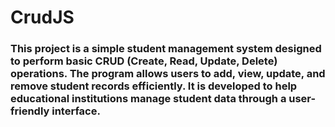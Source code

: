 # CrudJS
### This project is a simple student management system designed to perform basic CRUD (Create, Read, Update, Delete) operations. The program allows users to add, view, update, and remove student records efficiently. It is developed to help educational institutions manage student data through a user-friendly interface.
